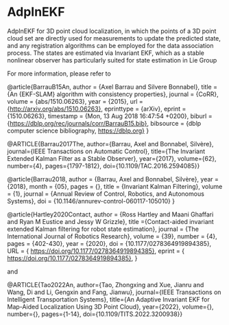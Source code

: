# AdpInEKF
AdpInEKF for 3D point cloud localization, in which the points of a 3D point cloud set are directly used for measurements to update the predicted state, and any registration algorithms can be employed for the data association process. The states are estimated via Invariant EKF,  which as a stable nonlinear observer has particularly suited for state estimation in Lie Group

For more information, please refer to

@article{BarrauB15An,
  author    = {Axel Barrau and Silvere Bonnabel},
  title     = {An {EKF-SLAM} algorithm with consistency properties},
  journal   = {CoRR},
  volume    = {abs/1510.06263},
  year      = {2015},
  url       = {http://arxiv.org/abs/1510.06263},
  eprinttype = {arXiv},
  eprint    = {1510.06263},
  timestamp = {Mon, 13 Aug 2018 16:47:54 +0200},
  biburl    = {https://dblp.org/rec/journals/corr/BarrauB15.bib},
  bibsource = {dblp computer science bibliography, https://dblp.org}
}

@ARTICLE{Barrau2017The,
  author={Barrau, Axel and Bonnabel, Silvère},
  journal={IEEE Transactions on Automatic Control}, 
  title={The Invariant Extended Kalman Filter as a Stable Observer}, 
  year={2017},
  volume={62},
  number={4},
  pages={1797-1812},
  doi={10.1109/TAC.2016.2594085}}

@article{Barrau2018,
author = {Barrau, Axel and Bonnabel, Silvère},
year = {2018},
month = {05},
pages = {},
title = {Invariant Kalman Filtering},
volume = {1},
journal = {Annual Review of Control, Robotics, and Autonomous Systems},
doi = {10.1146/annurev-control-060117-105010}
}

@article{Hartley2020Contact,
author = {Ross Hartley and Maani Ghaffari and Ryan M Eustice and Jessy W Grizzle},
title ={Contact-aided invariant extended Kalman filtering for robot state estimation},
journal = {The International Journal of Robotics Research},
volume = {39},
number = {4},
pages = {402-430},
year = {2020},
doi = {10.1177/0278364919894385},
URL = { https://doi.org/10.1177/0278364919894385},
eprint = { https://doi.org/10.1177/0278364919894385},
}

and

@ARTICLE{Tao2022An,
  author={Tao, Zhongxing and Xue, Jianru and Wang, Di and Li, Gengxin and Fang, Jianwu},
  journal={IEEE Transactions on Intelligent Transportation Systems}, 
  title={An Adaptive Invariant EKF for Map-Aided Localization Using 3D Point Cloud}, 
  year={2022},
  volume={},
  number={},
  pages={1-14},
  doi={10.1109/TITS.2022.3200938}}
  
  
